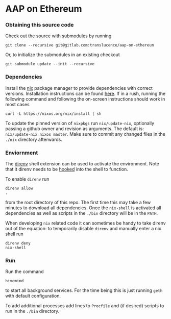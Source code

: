# AAP on Ethereum

### Obtaining this source code
Check out the source with submodules by running

    git clone --recursive git@gitlab.com:translucence/aap-on-ethereum

Or, to initialize the submodules in an existing checkout

    git submodule update --init --recursive

### Dependencies
Install the [nix](https://nixos.org) package manager to provide dependencies with
correct versions. Installation instructions can be found [here](https://nixos.org/download.html).
If in a rush, running the following command and following the on-screen instructions should
work in most cases

    curl -L https://nixos.org/nix/install | sh

To update the pinned version of `nixpkgs` run `nix/update-nix`, optionally passing a github owner and
revision as arguments. The default is: `nix/update-nix nixos master`. Make sure to commit any changed
files in the `./nix` directory afterwards.

### Enviornment
The [direnv](https://direnv.net/) shell extension can be used to activate the environment.
Note that it direnv needs to be [hooked](https://direnv.net/docs/hook.html) into the shell to function.

To enable `direnv` run

    direnv allow
    .
from the root directory of this repo. The first time this may take a few minutes to download all dependencies.
Once the `nix-shell` is activated all dependencies as well as scripts in the `./bin` directory will be in the
`PATH`.

When developing `nix` related code it can sometimes be handy to take direnv out of the equation: to
temporarily disable `direnv` and manually enter a nix shell run

    direnv deny
    nix-shell

### Run
Run the command

    hivemind

to start all background services. For the time being this is just running `geth` with default configuration.

To add additional processes add lines to `Procfile` and (if desired) scripts to run in the `./bin` directory.
